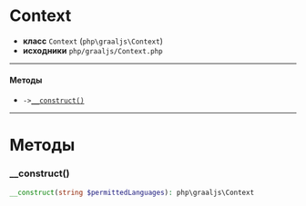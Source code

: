 # Context

- **класс** `Context` (`php\graaljs\Context`)
- **исходники** `php/graaljs/Context.php`

---

#### Методы

- `->`[`__construct()`](#method-__construct)

---
# Методы

<a name="method-__construct"></a>

### __construct()
```php
__construct(string $permittedLanguages): php\graaljs\Context
```